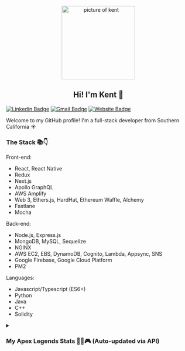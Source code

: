 <p align="center">
 <img width="200px" src="https://lh3.googleusercontent.com/pw/AL9nZEWqD0uc-vhUsVHObbgqMc-7GIjnWQO6UEP2LprlIttNUUCbuUFexhSCI0Gokgt11UJ4a8s3o-AkMUlVCcL3EgVap37T3OJuCcBJ1hiqrXrJH7J3pi0cJGs2GYUT23nQR-f8-yAPxy1zaoc8nximUdYd0A=s656-no?authuser=0" align="center" alt="picture of kent" />
 <h2 align="center">Hi! I'm Kent 👋</h2>
</p>

[![Linkedin Badge](https://img.shields.io/badge/LinkedIn-0077B5?style=for-the-badge&logo=linkedin&logoColor=white&link=https://www.linkedin.com/in/kentokazaki/)](https://www.linkedin.com/in/kentokazaki/)
[![Gmail Badge](https://img.shields.io/badge/Gmail-D14836?style=for-the-badge&logo=gmail&logoColor=white)](mailto:kentokazaki@gmail.com)
[![Website Badge](https://img.shields.io/badge/Vercel-000000?style=for-the-badge&logo=vercel&logoColor=white)](https://kentokazaki.com)

<p>
  Welcome to my GitHub profile! I'm a full-stack developer from Southern California ☀
</p>

<h3>
  The Stack 📚👇
</h3>

Front-end:

-   React, React Native
-   Redux
-   Next.js
-   Apollo GraphQL
-   AWS Amplify
-   Web 3, Ethers.js, HardHat, Ethereum Waffle, Alchemy
-   Fastlane
-   Mocha

Back-end:

-   Node.js, Express.js
-   MongoDB, MySQL, Sequelize
-   NGINX
-   AWS EC2, EBS, DynamoDB, Cognito, Lambda, Appsync, SNS
-   Google Firebase, Google Cloud Platform
-   PM2

Languages:

-   Javascript/Typescript (ES6+)
-   Python
-   Java
-   C++
-   Solidity

<details>
  <summary>
    <h3>
    My Apex Legends Stats 💪😤🎮 (Auto-updated via API)
    </h3>
  </summary>

  <img height="200px" src="https:&#x2F;&#x2F;trackercdn.com&#x2F;cdn&#x2F;apex.tracker.gg&#x2F;legends&#x2F;octane-tile.png" alt="Octane"/>
  <h4>Recent Legend: Octane</h4>
  <h4>Current level: 241</h4>
  <h4>Kills: 671</h4>
</details>
